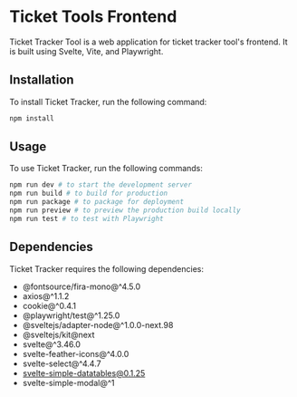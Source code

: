 # Ticket Tools Frontend

Ticket Tracker Tool is a web application for ticket tracker tool's frontend. It is built using Svelte, Vite, and Playwright.

## Installation

To install Ticket Tracker, run the following command:

```bash
npm install
```

## Usage

To use Ticket Tracker, run the following commands:

```bash
npm run dev # to start the development server
npm run build # to build for production
npm run package # to package for deployment
npm run preview # to preview the production build locally
npm run test # to test with Playwright
```

## Dependencies

Ticket Tracker requires the following dependencies:

-   @fontsource/fira-mono@^4.5.0
-   axios@^1.1.2
-   cookie@^0.4.1
-   @playwright/test@^1.25.0
-   @sveltejs/adapter-node@^1.0.0-next.98
-   @sveltejs/kit@next
-   svelte@^3.46.0
-   svelte-feather-icons@^4.0.0
-   svelte-select@^4.4.7
-   svelte-simple-datatables@0.1.25
-   svelte-simple-modal@^1
